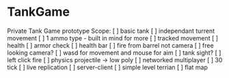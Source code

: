 # TankGame
Private Tank Game prototype
Scope:
	[ ] basic tank
	[ ]   independant turrent movement
  [ ]   1 ammo type - built in mind for more
  [ ]   tracked movement
  [ ]   health
  [ ]   armor check
  [ ]   health bar
  [ ]   fire from barrel not camera
  [ ]   free looking camera?
  [ ]   wasd for movement and mouse for aim
  [ ]   tank sight?
  [ ]   left click fire
  [ ]   physics projectile -> low poly 
 [ ] networked multiplayer
    [ ] 30 tick
    [ ] live replication
    [ ] server-client
[ ] simple level terrian 
    [ ] flat map
